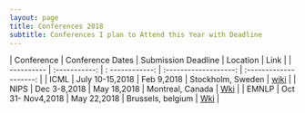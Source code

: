 ```yaml
---
layout: page
title: Conferences 2018
subtitle: Conferences I plan to Attend this Year with Deadline  
---
```

| Conference | Conference Dates  | Submission Deadline | Location 	         | Link  	            | 
| ---------- | :-----------: 	 | : ------------:     | :-------------------:   | :--------------------:   |
| ICML	     | July 10-15,2018   | Feb 9,2018 	       | Stockholm, Sweden 	 | [wiki](https://icml.cc/) | 
| NIPS       | Dec  3-8,2018     | May 18,2018	       | Montreal, Canada	 | [Wki](https://nips.cc/Conferences/2018) |
| EMNLP	     | Oct 31- Nov4,2018 | May 22,2018         | Brussels, belgium       | [Wki](http://emnlp2018.org/) |
